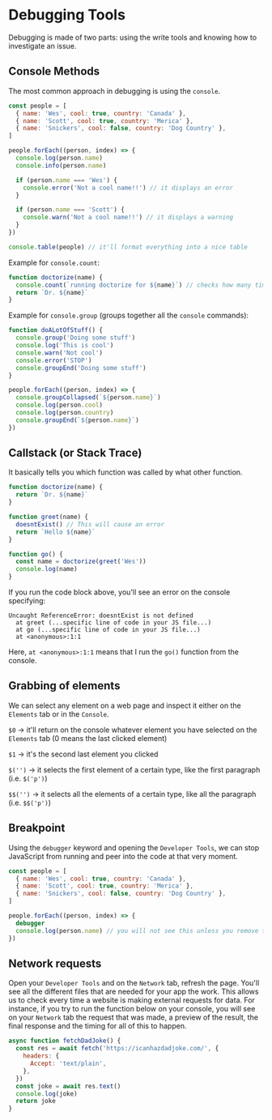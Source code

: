 # Debugging Tools

Debugging is made of two parts: using the write tools and knowing how to investigate an issue.

## Console Methods

The most common approach in debugging is using the `console`.

```js
const people = [
  { name: 'Wes', cool: true, country: 'Canada' },
  { name: 'Scott', cool: true, country: 'Merica' },
  { name: 'Snickers', cool: false, country: 'Dog Country' },
]

people.forEach((person, index) => {
  console.log(person.name)
  console.info(person.name)

  if (person.name === 'Wes') {
    console.error('Not a cool name!!') // it displays an error
  }

  if (person.name === 'Scott') {
    console.warn('Not a cool name!!') // it displays a warning
  }
})

console.table(people) // it'll format everything into a nice table
```

Example for `console.count`:

```js
function doctorize(name) {
  console.count(`running doctorize for ${name}`) // checks how many times the 'doctorize' function runs
  return `Dr. ${name}`
}
```

Example for `console.group` (groups together all the `console` commands):

```js
function doALotOfStuff() {
  console.group('Doing some stuff')
  console.log('This is cool')
  console.warn('Not cool')
  console.error('STOP')
  console.groupEnd('Doing some stuff')
}

people.forEach((person, index) => {
  console.groupCollapsed(`${person.name}`)
  console.log(person.cool)
  console.log(person.country)
  console.groupEnd(`${person.name}`)
})
```

## Callstack (or Stack Trace)

It basically tells you which function was called by what other function.

```js
function doctorize(name) {
  return `Dr. ${name}`
}

function greet(name) {
  doesntExist() // This will cause an error
  return `Hello ${name}`
}

function go() {
  const name = doctorize(greet('Wes'))
  console.log(name)
}
```

If you run the code block above, you'll see an error on the console specifying:

```
Uncaught ReferenceError: doesntExist is not defined
  at greet (...specific line of code in your JS file...)
  at go (...specific line of code in your JS file...)
  at <anonymous>:1:1
```

Here, `at <anonymous>:1:1` means that I run the `go()` function from the console.

## Grabbing of elements

We can select any element on a web page and inspect it either on the `Elements` tab or in the `Console`.

`$0` -> it'll return on the console whatever element you have selected on the `Elements` tab (0 means the last clicked element)

`$1` -> it's the second last element you clicked

`$('')` -> it selects the first element of a certain type, like the first paragraph (i.e. `$('p')`)

`$$('')` -> it selects all the elements of a certain type, like all the paragraph (i.e. `$$('p')`)

## Breakpoint

Using the `debugger` keyword and opening the `Developer Tools`, we can stop JavaScript from running and peer into the code at that very moment.

```js
const people = [
  { name: 'Wes', cool: true, country: 'Canada' },
  { name: 'Scott', cool: true, country: 'Merica' },
  { name: 'Snickers', cool: false, country: 'Dog Country' },
]

people.forEach((person, index) => {
  debugger
  console.log(person.name) // you will not see this unless you remove the 'debugger' (i.e. breakpoint)
})
```

## Network requests

Open your `Developer Tools` and on the `Network` tab, refresh the page. You'll see all the different files that are needed for your app the work.
This allows us to check every time a website is making external requests for data.
For instance, if you try to run the function below on your console, you will see on your `Network` tab the request that was made, a preview of the result, the final response and the timing for all of this to happen.

```js
async function fetchDadJoke() {
  const res = await fetch('https://icanhazdadjoke.com/', {
    headers: {
      Accept: 'text/plain',
    },
  })
  const joke = await res.text()
  console.log(joke)
  return joke
}
```
